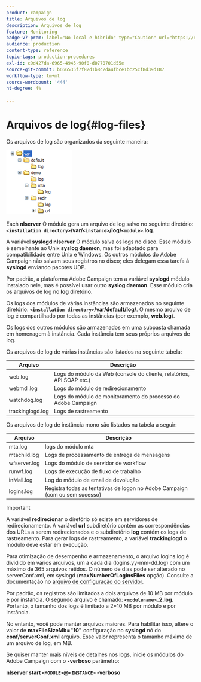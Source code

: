 ```yaml
---
product: campaign
title: Arquivos de log
description: Arquivos de log
feature: Monitoring
badge-v7-prem: label="No local e híbrido" type="Caution" url="https://experienceleague.adobe.com/docs/campaign-classic/using/installing-campaign-classic/architecture-and-hosting-models/hosting-models-lp/hosting-models.html?lang=pt-BR" tooltip="Aplica-se somente a implantações locais e híbridas"
audience: production
content-type: reference
topic-tags: production-procedures
exl-id: c9d427da-6965-4945-90f0-d0770701d55e
source-git-commit: b666535f7f82d1b8c2da4fbce1bc25cf8d39d187
workflow-type: tm+mt
source-wordcount: '444'
ht-degree: 4%

---
```


# Arquivos de log{#log-files}



Os arquivos de log são organizados da seguinte maneira:

![](assets/d_ncs_directory.png)

Each **nlserver** O módulo gera um arquivo de log salvo no seguinte diretório: **`<installation directory>`/var/`<instance>`/log/`<module>`.log**.

A variável **syslogd nlserver** O módulo salva os logs no disco. Esse módulo é semelhante ao Unix **syslog daemon**, mas foi adaptado para compatibilidade entre Unix e Windows. Os outros módulos do Adobe Campaign não salvam seus registros no disco; eles delegam essa tarefa à **syslogd** enviando pacotes UDP.

Por padrão, a plataforma Adobe Campaign tem a variável **syslogd** módulo instalado nele, mas é possível usar outro **syslog daemon**. Esse módulo cria os arquivos de log no **log** diretório.

Os logs dos módulos de várias instâncias são armazenados no seguinte diretório: **`<installation directory>`/var/default/log/**. O mesmo arquivo de log é compartilhado por todas as instâncias (por exemplo, **web.log**).

Os logs dos outros módulos são armazenados em uma subpasta chamada em homenagem à instância. Cada instância tem seus próprios arquivos de log.

Os arquivos de log de várias instâncias são listados na seguinte tabela:

| Arquivo | Descrição |
|---|---|
| web.log | Logs do módulo da Web (console do cliente, relatórios, API SOAP etc.) |
| webmdl.log | Logs do módulo de redirecionamento |
| watchdog.log | Logs do módulo de monitoramento do processo do Adobe Campaign |
| trackinglogd.log | Logs de rastreamento |

Os arquivos de log de instância mono são listados na tabela a seguir:

| Arquivo | Descrição |
|---|---|
| mta.log | logs do módulo mta |
| mtachild.log | Logs de processamento de entrega de mensagens |
| wfserver.log | Logs do módulo de servidor de workflow |
| runwf.log | Logs de execução de fluxo de trabalho |
| inMail.log | Log do módulo de email de devolução |
| logins.log | Registra todas as tentativas de logon no Adobe Campaign (com ou sem sucesso) |

>[!IMPORTANT]
>
>A variável **redirecionar** o diretório só existe em servidores de redirecionamento. A variável **url** subdiretório contém as correspondências dos URLs a serem redirecionados e o subdiretório **log** contém os logs de rastreamento. Para gerar logs de rastreamento, a variável **trackinglogd** o módulo deve estar em execução.

Para otimização de desempenho e armazenamento, o arquivo logins.log é dividido em vários arquivos, um a cada dia (logins.yy-mm-dd.log) com um máximo de 365 arquivos retidos. O número de dias pode ser alterado no serverConf.xml, em syslogd (**maxNumberOfLoginsFiles** opção). Consulte a documentação no [arquivo de configuração do servidor](../../installation/using/the-server-configuration-file.md#syslogd).

Por padrão, os registros são limitados a dois arquivos de 10 MB por módulo e por instância. O segundo arquivo é chamado: **`<modulename>`_2.log**. Portanto, o tamanho dos logs é limitado a 2&#42;10 MB por módulo e por instância.

No entanto, você pode manter arquivos maiores. Para habilitar isso, altere o valor de **maxFileSizeMb=&quot;10&quot;** configuração no **syslogd** nó do **conf/serverConf.xml** arquivo. Esse valor representa o tamanho máximo de um arquivo de log, em MB.

Se quiser manter mais níveis de detalhes nos logs, inicie os módulos do Adobe Campaign com o **-verboso** parâmetro:

**nlserver start `<MODULE>`@`<INSTANCE>` -verboso**
